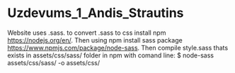 # Uzdevums_1_Andis_Strautins
Website uses .sass. to convert .sass to css install npm https://nodejs.org/en/.
Then using npm install sass package https://www.npmjs.com/package/node-sass.
Then compile style.sass thats exists in assets/css/sass/ folder in npm with comand line: $ node-sass assets/css/sass/ -o assets/css/
